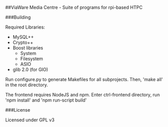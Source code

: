 ##ViaWare Media Centre - Suite of programs for rpi-based HTPC

###Building

Required Libraries:
* MySQL++
* Crypto++
* Boost libraries
  * System
  * Filesystem
  * ASIO
* glib 2.0 (for GIO)

Run configure.py to generate Makefiles for all subprojects.
Then, 'make all' in the root directory.

The frontend requires NodeJS and npm.
Enter ctrl-frontend directory, run 'npm install' and 'npm run-script build'

###License

Licensed under GPL v3

